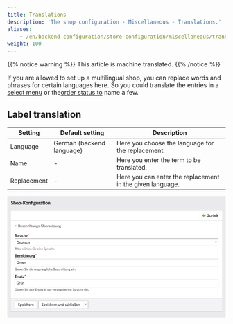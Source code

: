 ```yaml
---
title: Translations
description: 'The shop configuration - Miscellaneous - Translations.'
aliases:
    - /en/backend-configuration/store-configuration/miscellaneous/translations/
weight: 100
---
```


{{% notice warning %}}
This article is machine translated.
{{% /notice %}}

If you are allowed to set up a multilingual shop, you can replace words and phrases for certain languages here. So you could translate the entries in a [select menu](/de/backend-konfiguration-shop-Attribute-Select-Men%C3%BC/) or the[order status to](/de/backend-konfiguration-shop-allgemein-bestellstatus/) name a few.

## Label translation

<table><thead><tr><th>Setting</th> <th>Default setting</th> <th>Description</th> </tr></thead><tbody><tr><td>Language</td> <td>German (backend language)</td> <td>Here you choose the language for the replacement.</td> </tr><tr><td>Name</td> <td>-</td> <td>Here you enter the term to be translated.</td> </tr><tr><td>Replacement</td> <td>-</td> <td>Here you can enter the replacement in the given language.</td></tr></tbody></table>

![Labeling Translation](beschriftung-uebersetzen.png)
